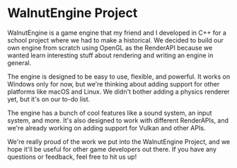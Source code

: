 # WalnutEngine Project

WalnutEngine is a game engine that my friend and I developed in C++ for a school project where we had to make a historical. We decided to build our own engine from scratch using OpenGL as the RenderAPI because we wanted learn interesting stuff about rendering and writing an engine in general.

The engine is designed to be easy to use, flexible, and powerful. It works on Windows only for now, but we're thinking about adding support for other platforms like macOS and Linux. We didn't bother adding a physics renderer yet, but it's on our to-do list.

The engine has a bunch of cool features like a sound system, an input system, and more. It's also designed to work with different RenderAPIs, and we're already working on adding support for Vulkan and other APIs.

We're really proud of the work we put into the WalnutEngine Project, and we hope it'll be useful for other game developers out there. If you have any questions or feedback, feel free to hit us up!
